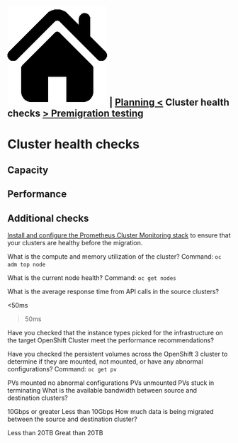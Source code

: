 [![Home](https://github.com/redhat-cop/openshift-migration-best-practices/raw/master/images/home.png)](./README.md) | [Planning <](./planning.md) Cluster health checks  [> Premigration testing](./premigration-testing.md)
---
# Cluster health checks


## Capacity



## Performance

## Additional checks

[Install and configure the Prometheus Cluster Monitoring stack](https://docs.openshift.com/container-platform/4.5/monitoring/cluster_monitoring/configuring-the-monitoring-stack.html) to ensure that your clusters are healthy before the migration.

What is the compute and memory utilization of the cluster?
Command: `oc adm top node`






What is the current node health?
Command: `oc get nodes`






What is the average response time from API calls in the source clusters?

<50ms
>50ms


Have you checked that the instance types picked for the infrastructure on the target OpenShift Cluster meet the performance recommendations? 

Have you checked the persistent volumes across the OpenShift 3 cluster to determine if they are mounted, not mounted, or have any abnormal configurations?
Command: `oc get pv`

PVs mounted
no abnormal configurations
PVs unmounted
PVs stuck in terminating
What is the available bandwidth between source and destination clusters?

10Gbps or greater
Less than 10Gbps
How much data is being migrated between the source and destination cluster? 

Less than 20TB
Great than 20TB
